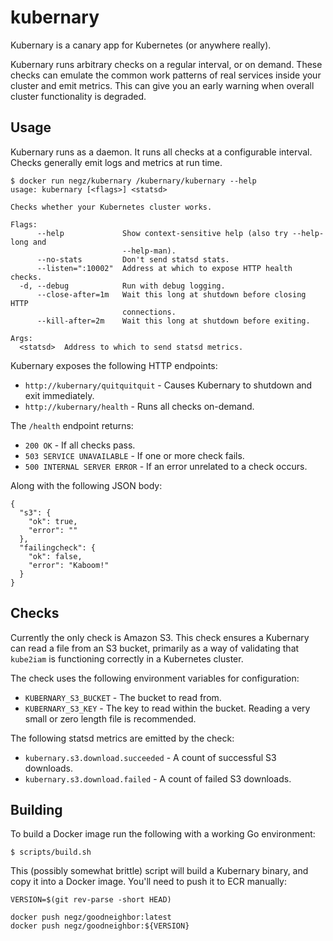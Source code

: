 # kubernary
Kubernary is a canary app for Kubernetes (or anywhere really).

Kubernary runs arbitrary checks on a regular interval, or on demand.
These checks can emulate the common work patterns of real services
inside your cluster and emit metrics. This can give you an early
warning when overall cluster functionality is degraded.

## Usage
Kubernary runs as a daemon. It runs all checks at a configurable interval.
Checks generally emit logs and metrics at run time.

```
$ docker run negz/kubernary /kubernary/kubernary --help
usage: kubernary [<flags>] <statsd>

Checks whether your Kubernetes cluster works.

Flags:
      --help             Show context-sensitive help (also try --help-long and
                         --help-man).
      --no-stats         Don't send statsd stats.
      --listen=":10002"  Address at which to expose HTTP health checks.
  -d, --debug            Run with debug logging.
      --close-after=1m   Wait this long at shutdown before closing HTTP
                         connections.
      --kill-after=2m    Wait this long at shutdown before exiting.

Args:
  <statsd>  Address to which to send statsd metrics.
```

Kubernary exposes the following HTTP endpoints:

* `http://kubernary/quitquitquit` - Causes Kubernary to shutdown and exit
   immediately.
* `http://kubernary/health` - Runs all checks on-demand.

The `/health` endpoint returns:

* `200 OK` - If all checks pass.
* `503 SERVICE UNAVAILABLE` - If one or more check fails.
* `500 INTERNAL SERVER ERROR` - If an error unrelated to a check occurs.

Along with the following JSON body:
```
{
  "s3": {
    "ok": true,
    "error": ""
  },
  "failingcheck": {
    "ok": false,
    "error": "Kaboom!"
  }
}
```

## Checks
Currently the only check is Amazon S3. This check ensures a Kubernary can read a
file from an S3 bucket, primarily as a way of validating that `kube2iam` is
functioning correctly in a Kubernetes cluster.

The check uses the following environment variables for configuration:
* `KUBERNARY_S3_BUCKET` - The bucket to read from.
* `KUBERNARY_S3_KEY` - The key to read within the bucket. Reading a very small
  or zero length file is recommended.

The following statsd metrics are emitted by the check:
* `kubernary.s3.download.succeeded` - A count of successful S3 downloads.
* `kubernary.s3.download.failed` - A count of failed S3 downloads.

## Building
To build a Docker image run the following with a working Go environment:
```
$ scripts/build.sh
```

This (possibly somewhat brittle) script will build a Kubernary binary, and copy
it into a Docker image. You'll need to push it to ECR manually:
```
VERSION=$(git rev-parse -short HEAD)

docker push negz/goodneighbor:latest
docker push negz/goodneighbor:${VERSION}
```
